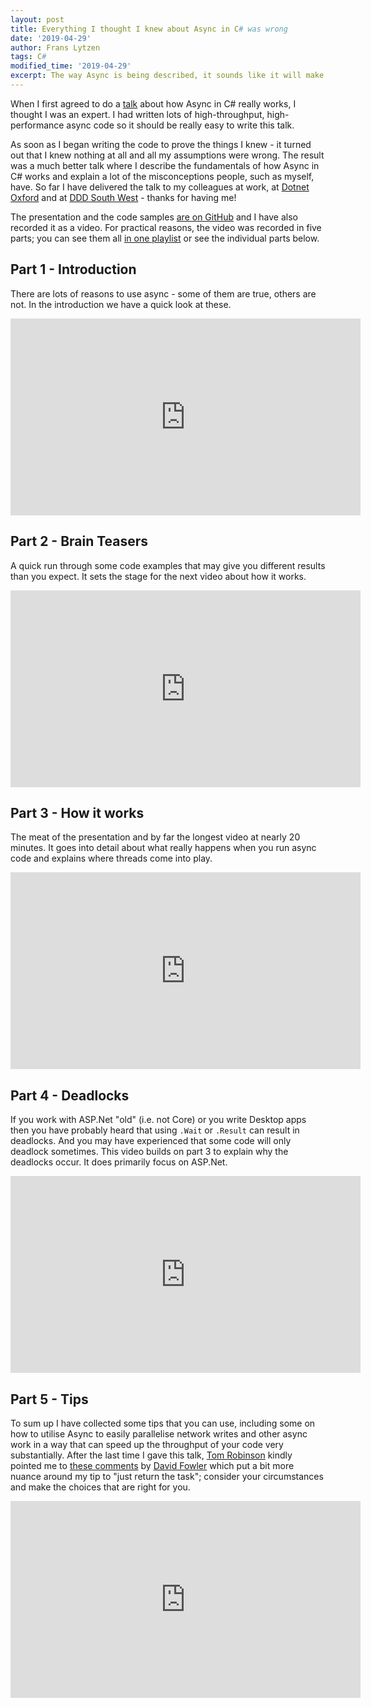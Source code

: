 ```yaml
---
layout: post
title: Everything I thought I knew about Async in C# was wrong
date: '2019-04-29'
author: Frans Lytzen
tags: C#
modified_time: '2019-04-29'
excerpt: The way Async is being described, it sounds like it will make your code faster and more scalable, whilst solving all your problems and achieving world peace - all before lunch. Async certainly can help you do more I/O in parallel and may in some circumstances help you scale. But did you know Async code can sometimes also use more memory, make your code slower and can introduce subtle bugs that may only appear in production?
---
```

When I first agreed to do a [talk](/talks/csharp_async_deep_dive) about how Async in C# really works, I thought I was an expert. I had written lots of high-throughput, high-performance async code so it should be really easy to write this talk.

As soon as I began writing the code to prove the things I knew - it turned out that I knew nothing at all and all my assumptions were wrong. The result was a much better talk where I describe the fundamentals of how Async in C# works and explain a lot of the misconceptions people, such as myself, have. So far I have delivered the talk to my colleagues at work, at [Dotnet Oxford](https://www.meetup.com/dotnetoxford/) and at [DDD South West](https://dddsouthwest.com/) - thanks for having me!

The presentation and the code samples [are on GitHub](https://github.com/flytzen/Async.Presentation) and I have also recorded it as a video. For practical reasons, the video was recorded in five parts; you can see them all [in one playlist](https://www.youtube.com/watch?v=UzVMzBEpuJg&list=PLbwbf2ZiIT4N7G08GcCd1Z64N8tfgKfIn) or see the individual parts below.

## Part 1 - Introduction
There are lots of reasons to use async - some of them are true, others are not. In the introduction we have a quick look at these.

<iframe width="560" height="315" src="https://www.youtube.com/embed/UzVMzBEpuJg" frameborder="0" allow="accelerometer; autoplay; encrypted-media; gyroscope; picture-in-picture" allowfullscreen></iframe>

## Part 2 - Brain Teasers
A quick run through some code examples that may give you different results than you expect. It sets the stage for the next video about how it works.

<iframe width="560" height="315" src="https://www.youtube.com/embed/s4cvgyZ0kUM" frameborder="0" allow="accelerometer; autoplay; encrypted-media; gyroscope; picture-in-picture" allowfullscreen></iframe>

## Part 3 - How it works
The meat of the presentation and by far the longest video at nearly 20 minutes. It goes into detail about what really happens when you run async code and explains where threads come into play.

<iframe width="560" height="315" src="https://www.youtube.com/embed/RBFJoPbbvTk" frameborder="0" allow="accelerometer; autoplay; encrypted-media; gyroscope; picture-in-picture" allowfullscreen></iframe>

## Part 4 - Deadlocks
If you work with ASP.Net "old" (i.e. not Core) or you write Desktop apps then you have probably heard that using `.Wait` or `.Result` can result in deadlocks. And you may have experienced that some code will only deadlock sometimes. This video builds on part 3 to explain why the deadlocks occur. It does primarily focus on ASP.Net.

<iframe width="560" height="315" src="https://www.youtube.com/embed/eRuGnEAya8M" frameborder="0" allow="accelerometer; autoplay; encrypted-media; gyroscope; picture-in-picture" allowfullscreen></iframe>

## Part 5 - Tips
To sum up I have collected some tips that you can use, including some on how to utilise Async to easily parallelise network writes and other async work in a way that can speed up the throughput of your code very substantially. After the last time I gave this talk, [Tom Robinson](https://twitter.com/tjrobinson) kindly pointed me to [these comments](https://github.com/davidfowl/AspNetCoreDiagnosticScenarios/blob/master/AsyncGuidance.md#prefer-asyncawait-over-directly-returning-task) by [David Fowler](https://twitter.com/davidfowl) which put a bit more nuance around my tip to "just return the task"; consider your circumstances and make the choices that are right for you.

<iframe width="560" height="315" src="https://www.youtube.com/embed/UtF_0gfZ48Y" frameborder="0" allow="accelerometer; autoplay; encrypted-media; gyroscope; picture-in-picture" allowfullscreen></iframe>
